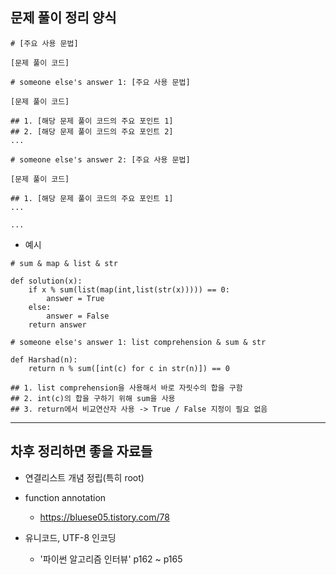 ## 문제 풀이 정리 양식
```
# [주요 사용 문법]

[문제 풀이 코드]

# someone else's answer 1: [주요 사용 문법]

[문제 풀이 코드]

## 1. [해당 문제 풀이 코드의 주요 포인트 1]
## 2. [해당 문제 풀이 코드의 주요 포인트 2]
...

# someone else's answer 2: [주요 사용 문법]

[문제 풀이 코드]

## 1. [해당 문제 풀이 코드의 주요 포인트 1]
...

...
```

* 예시
```
# sum & map & list & str

def solution(x):
    if x % sum(list(map(int,list(str(x))))) == 0:
        answer = True
    else:
        answer = False
    return answer

# someone else's answer 1: list comprehension & sum & str

def Harshad(n):
    return n % sum([int(c) for c in str(n)]) == 0

## 1. list comprehension을 사용해서 바로 자릿수의 합을 구함
## 2. int(c)의 합을 구하기 위해 sum을 사용
## 3. return에서 비교연산자 사용 -> True / False 지정이 필요 없음
```

-----------------
## 차후 정리하면 좋을 자료들

* 연결리스트 개념 정립(특히 root)

* function annotation
  - https://bluese05.tistory.com/78

* 유니코드, UTF-8 인코딩
  - '파이썬 알고리즘 인터뷰' p162 ~ p165
